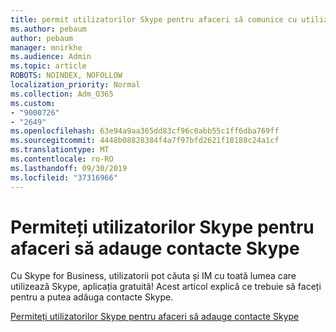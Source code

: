 ```yaml
---
title: permit utilizatorilor Skype pentru afaceri să comunice cu utilizatorii Skype
ms.author: pebaum
author: pebaum
manager: mnirkhe
ms.audience: Admin
ms.topic: article
ROBOTS: NOINDEX, NOFOLLOW
localization_priority: Normal
ms.collection: Adm_O365
ms.custom:
- "9000726"
- "2649"
ms.openlocfilehash: 63e94a9aa365dd83cf96c0abb55c1ff6dba769ff
ms.sourcegitcommit: 4448b08828384f4a7f97bfd2621f18188c24a1cf
ms.translationtype: MT
ms.contentlocale: ro-RO
ms.lasthandoff: 09/30/2019
ms.locfileid: "37316966"
---
```

# <a name="let-skype-for-business-users-add-skype-contacts"></a>Permiteți utilizatorilor Skype pentru afaceri să adauge contacte Skype

Cu Skype for Business, utilizatorii pot căuta și IM cu toată lumea care utilizează Skype, aplicația gratuită! Acest articol explică ce trebuie să faceți pentru a putea adăuga contacte Skype.

[Permiteți utilizatorilor Skype pentru afaceri să adauge contacte Skype](https://docs.microsoft.com/skypeforbusiness/set-up-skype-for-business-online/let-skype-for-business-users-add-skype-contacts)